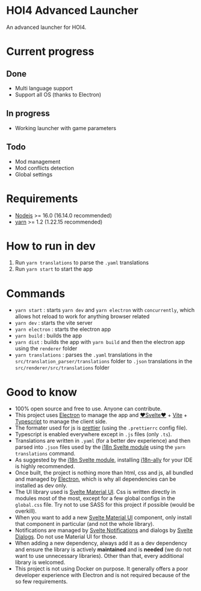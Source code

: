 # HOI4 Advanced Launcher
An advanced launcher for HOI4.

# Current progress
## Done
- Multi language support
- Support all OS (thanks to Electron)

## In progress
- Working launcher with game parameters

## Todo
- Mod management
- Mod conflicts detection
- Global settings

# Requirements
- [Nodejs](https://nodejs.org/en/) >= 16.0 (16.14.0 recommended)
- [yarn](https://yarnpkg.com) >= 1.2 (1.22.15 recommended)

# How to run in dev
1. Run `yarn translations` to parse the `.yaml` translations
2. Run `yarn start` to start the app

# Commands
- `yarn start` : starts `yarn dev` and `yarn electron` with `concurrently`, which allows hot reload to work for anything browser related
- `yarn dev` : starts the vite server
- `yarn electron` : starts the electron app
- `yarn build` : builds the app
- `yarn dist` : builds the app with `yarn build` and then the electron app using the `renderer` folder
- `yarn translations` : parses the `.yaml` translations in the `src/translation_parser/translations` folder to `.json` translations in the `src/renderer/src/translations` folder

# Good to know
- 100% open source and free to use. Anyone can contribute.
- This project uses [Electron](https://www.electronjs.org) to manage the app and [❤️Svelte❤️](https://svelte.dev) + [Vite](https://vitejs.dev) + [Typescript](https://www.typescriptlang.org) to manage the client side.
- The formater used for js is [prettier](https://marketplace.visualstudio.com/items?itemName=esbenp.prettier-vscode) (using the `.prettierrc` config file).
- Typescript is enabled everywhere except in `.js` files (only `.ts`).
- Translations are written in `.yaml` (for a better dev experience) and then parsed into `.json` files used by the [i18n Svelte module](https://github.com/kaisermann/svelte-i18n) using the `yarn translations` command.
- As suggested by the [i18n Svelte module](https://github.com/kaisermann/svelte-i18n), installing [i18n-ally](https://github.com/lokalise/i18n-ally) for your IDE is highly recommended.
- Once built, the project is nothing more than html, css and js, all bundled and managed by [Electron](https://www.electronjs.org), which is why all dependencies can be installed as dev only.
- The UI library used is [Svelte Material UI](https://sveltematerialui.com). Css is written directly in modules most of the most, except for a few global configs in the `global.css` file. Try not to use SASS for this project if possible (would be overkill).
- When you want to add a new [Svelte Material UI](https://sveltematerialui.com) component, only install that component in particular (and not the whole library).
- Notifications are managed by [Svelte Notifications](https://github.com/keenethics/svelte-notifications) and dialogs by [Svelte Dialogs](https://github.com/bibizio/svelte-dialogs). Do not use Material UI for those.
- When adding a new dependency, always add it as a dev dependency and ensure the library is actively **maintained** and is **needed** (we do not want to use unnecessary libraries). Other than that, every additional library is welcomed.
- This project is not using Docker on purpose. It generally offers a poor developer experience with Electron and is not required because of the so few requirements.
